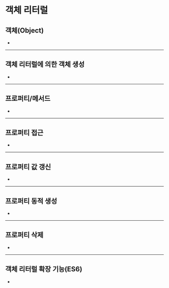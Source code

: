 # 객체 리터럴
## 객체(Object)

- 

___
## 객체 리터럴에 의한 객체 생성

- 

___
## 프로퍼티/메서드

- 

___
## 프로퍼티 접근

- 

___
## 프로퍼티 값 갱신

- 

___
## 프로퍼티 동적 생성

- 

___
## 프로퍼티 삭제

- 

___
## 객체 리터럴 확장 기능(ES6)

- 
